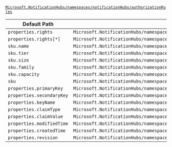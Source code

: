 [`Microsoft.NotificationHubs/namespaces/notificationHubs/authorizationRules`](https://docs.microsoft.com/en-us/azure/templates/microsoft.notificationhubs/namespaces/notificationhubs/authorizationrules)

| Default Path | Alias |
|---|---|
| `properties.rights` | `Microsoft.NotificationHubs/namespaces/notificationHubs/authorizationRules/rights` |
| `properties.rights[*]` | `Microsoft.NotificationHubs/namespaces/notificationHubs/authorizationRules/rights[*]` |
| `sku.name` | `Microsoft.NotificationHubs/namespaces/notificationHubs/authorizationRules/sku.name` |
| `sku.tier` | `Microsoft.NotificationHubs/namespaces/notificationHubs/authorizationRules/sku.tier` |
| `sku.size` | `Microsoft.NotificationHubs/namespaces/notificationHubs/authorizationRules/sku.size` |
| `sku.family` | `Microsoft.NotificationHubs/namespaces/notificationHubs/authorizationRules/sku.family` |
| `sku.capacity` | `Microsoft.NotificationHubs/namespaces/notificationHubs/authorizationRules/sku.capacity` |
| `sku` | `Microsoft.NotificationHubs/namespaces/notificationHubs/authorizationRules/sku` |
| `properties.primaryKey` | `Microsoft.NotificationHubs/namespaces/notificationHubs/authorizationRules/primaryKey` |
| `properties.secondaryKey` | `Microsoft.NotificationHubs/namespaces/notificationHubs/authorizationRules/secondaryKey` |
| `properties.keyName` | `Microsoft.NotificationHubs/namespaces/notificationHubs/authorizationRules/keyName` |
| `properties.claimType` | `Microsoft.NotificationHubs/namespaces/notificationHubs/authorizationRules/claimType` |
| `properties.claimValue` | `Microsoft.NotificationHubs/namespaces/notificationHubs/authorizationRules/claimValue` |
| `properties.modifiedTime` | `Microsoft.NotificationHubs/namespaces/notificationHubs/authorizationRules/modifiedTime` |
| `properties.createdTime` | `Microsoft.NotificationHubs/namespaces/notificationHubs/authorizationRules/createdTime` |
| `properties.revision` | `Microsoft.NotificationHubs/namespaces/notificationHubs/authorizationRules/revision` |

